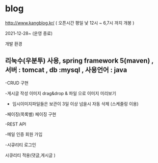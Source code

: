 # blog         
http://www.kangblog.kr/     ( 오픈시간 평일 낯 12시 ~ 6,7시 까지  개봉 )

2021-12-28~
(운영 종료)

개발 환경 

리눅수(우분투) 사용,  spring framework 5(maven) ,  서버 : tomcat   ,  db :mysql    ,  사용언어 : java     
-------------------------------
-CRUD 구현

-게시글 작성 이미지 drag&drop & 파일 으로 이미지 미리보기 

- 임시이미지파일들은 보관이 3일 이상 넘을시 자동 삭제 (스케줄링 이용) 

-페이징(목록별) 페이징 구현

-REST API 

-메일 인증 회원 가입 

-시큐리티 로그인 

 시큐리티 적용(댓글,게시글 )

